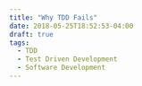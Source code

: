 ```yaml
---
title: "Why TDD Fails"
date: 2018-05-25T18:52:53-04:00
draft: true
tags:
  - TDD
  - Test Driven Development
  - Software Development
---
```



